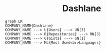 <h1 align="center">Dashlane</h1>

```mermaid
graph LR
COMPANY_NAME{Dashlane}
COMPANY_NAME ---> U{Users} ---> UN[3]
COMPANY_NAME ---> R{Repositories} ---> RN[3]
COMPANY_NAME ---> G{Gists} ---> GN[1]
COMPANY_NAME ---> ML{Most Used<br>Languages}
```
